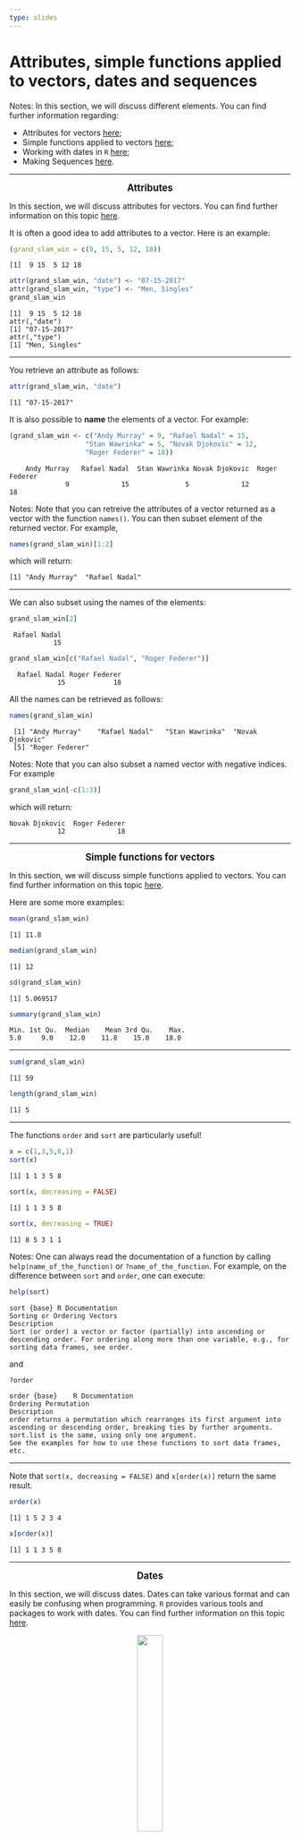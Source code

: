 ```yaml
---
type: slides
---
```


# Attributes, simple functions applied to vectors, dates and sequences

Notes: In this section, we will discuss different elements. You can find further information regarding: 
- Attributes for vectors [here](https://smac-group.github.io/ds/data.html#vectattr);
- Simple functions applied to vectors [here](https://smac-group.github.io/ds/data.html#useful-functions-with-vectors);
- Working with dates in `R` [here](https://smac-group.github.io/ds/data.html#working-with-dates);
- Making Sequences [here](https://smac-group.github.io/ds/data.html#creating-sequences).

---

 <div align="center">
 <big> <b> Attributes </b> </big>
 </div> 
 
In this section, we will discuss attributes for vectors. You can find further information on this topic [here](https://smac-group.github.io/ds/data.html#vectattr). 

It is often a good idea to add attributes to a vector. Here is an example:

```r
(grand_slam_win = c(9, 15, 5, 12, 18))
```

```out
[1]  9 15  5 12 18
```

```r
attr(grand_slam_win, "date") <- "07-15-2017"
attr(grand_slam_win, "type") <- "Men, Singles"
grand_slam_win
```

```out
[1]  9 15  5 12 18
attr(,"date")
[1] "07-15-2017"
attr(,"type")
[1] "Men, Singles"
```

---

You retrieve an attribute as follows:

```r
attr(grand_slam_win, "date")
```

```out
[1] "07-15-2017"
```

It is also possible to **name** the elements of a vector. For example:
```r
(grand_slam_win <- c("Andy Murray" = 9, "Rafael Nadal" = 15, 
                   "Stan Wawrinka" = 5, "Novak Djokovic" = 12,
                   "Roger Federer" = 18))
```

```out
    Andy Murray   Rafael Nadal  Stan Wawrinka Novak Djokovic  Roger Federer 
              9             15              5             12             18
```

Notes: Note that you can retreive the attributes of a vector returned as a vector with the function <code>names()</code>. You can then subset element of the returned vector. For example,

```r
names(grand_slam_win)[1:2]
```
which will return:
```out
[1] "Andy Murray"  "Rafael Nadal"
```

---

We can also subset using the names of the elements:

```r
grand_slam_win[2]
```

```out
 Rafael Nadal 
           15
```

```r
grand_slam_win[c("Rafael Nadal", "Roger Federer")]
```

```out
  Rafael Nadal Roger Federer 
            15            18
```

All the names can be retrieved as follows:

```r
names(grand_slam_win)
```

```out
 [1] "Andy Murray"    "Rafael Nadal"   "Stan Wawrinka"  "Novak Djokovic"
 [5] "Roger Federer"

```

Notes: Note that you can also subset a named vector with negative indices. For example

```r
grand_slam_win[-c(1:3)]
```

which will return:

```out
Novak Djokovic  Roger Federer 
            12             18 
```
---

 <div align="center">
 <big> <b> Simple functions for vectors </b> </big>
 </div> 

In this section, we will discuss simple functions applied to vectors. You can find further information on this topic [here](https://smac-group.github.io/ds/data.html#useful-functions-with-vectors).

Here are some more examples:

```r
mean(grand_slam_win)
```

```out
[1] 11.8
```

```r
median(grand_slam_win)
```

```out
[1] 12
```

```r
sd(grand_slam_win)
```

```out
[1] 5.069517
```

```r
summary(grand_slam_win)
```

```out
Min. 1st Qu.  Median    Mean 3rd Qu.    Max. 
5.0     9.0    12.0    11.8    15.0    18.0 
```


---

```r
sum(grand_slam_win)
```

```out
[1] 59
```

```r
length(grand_slam_win)
```

```out
[1] 5
```

---

The functions `order` and `sort` are particularly useful!

```r
x = c(1,3,5,8,1)
sort(x)
```

```out
[1] 1 1 3 5 8
```

```r
sort(x, decreasing = FALSE)
```

```out
[1] 1 1 3 5 8
```
```r
sort(x, decreasing = TRUE)
```
```out
[1] 8 5 3 1 1

```

Notes: One can always read the documentation of a function by calling `help(name_of_the_function)` or `?name_of_the_function`. For example, on the difference between `sort` and `order`, one can execute:

```r
help(sort)
```

```
sort {base}	R Documentation
Sorting or Ordering Vectors
Description
Sort (or order) a vector or factor (partially) into ascending or descending order. For ordering along more than one variable, e.g., for sorting data frames, see order.
```

and 

```r
?order
```

```
order {base}	R Documentation
Ordering Permutation
Description
order returns a permutation which rearranges its first argument into ascending or descending order, breaking ties by further arguments. sort.list is the same, using only one argument.
See the examples for how to use these functions to sort data frames, etc.
```

---

Note that `sort(x, decreasing = FALSE)` and `x[order(x)]` return the same result.

```r
order(x)
```
```out
[1] 1 5 2 3 4
```
```r
x[order(x)]
```
```out
[1] 1 1 3 5 8
```

---

<div align="center">
<big> <b> Dates </b> </big>
</div> 

In this section, we will discuss dates. Dates can take various format and can easily be confusing when programming. `R` provides various tools and packages to work with dates. You can find further information on this topic [here](https://smac-group.github.io/ds/data.html#working-with-dates).

<div style="text-align:center"><img src="joke_date.png" alt=" " width="30%">

---

One can transform dates in the ISO 8601 international standard form at `%Y-%m-%d` using the function `as.Date()`. For furter details regarding dates format, one can read the `R` documentation on dates [here](https://www.rdocumentation.org/packages/base/versions/3.6.2/topics/as.Date) and the following R bloggers [blogpost](https://www.r-bloggers.com/date-formats-in-r/).

Here is an example:

```r
mydates = c("05/27/19", "01/15/20")
mydates2 <- as.Date(mydates, format = "%m/%d/%y")
mydates2
```

```out
[1] "2019-05-27" "2020-01-15"
```

---

Furthermore, one can execute basic arithmetic operations on dates:

```r
mydates3 <- as.Date(c("2020-02-12", "2020-01-10",
                      "2019-05-17", "2019-10-22",
                      "2019-03-10","2019-09-16"))
mydates3[1] - mydates3[2]
```

```out
Time difference of 33 days
```

```r
max(mydates3)
```
```out
[1] "2020-02-12"
```
```r
min(mydates3)
```
```out
[1] "2019-03-10"
```

---

```r
mean(mydates3)
```
```out
[1] "2019-09-14"
```

```r
mydates3[1] + 22
```
```out
[1] "2020-03-05"
```

Finally, the package `lubridate` from the `tidyverse` provides various functions that make it easier to work with dates. You can find further details about `lubridate` [here](https://lubridate.tidyverse.org/).

---

 <div align="center">
 <big> <b> Making sequences </b> </big>
 </div> 
 
In this section, we will discuss sequences. You can find further information on this topic [here](https://smac-group.github.io/ds/data.html#creating-sequences).

In `R` we often need to construct sequences. Here are some examples:

```r
1:10
```

```out
[1]  1  2  3  4  5  6  7  8  9 10
```
```r
10:1
```
```out
[1] 10  9  8  7  6  5  4  3  2  1
```
```r
(10:100)/10
```
```out
  [1]  1.0  1.1  1.2  1.3  1.4  1.5  1.6  1.7  1.8  1.9  2.0  2.1  2.2  2.3
 [15]  2.4  2.5  2.6  2.7  2.8  2.9  3.0  3.1  3.2  3.3  3.4  3.5  3.6  3.7
 [29]  3.8  3.9  4.0  4.1  4.2  4.3  4.4  4.5  4.6  4.7  4.8  4.9  5.0  5.1
 [43]  5.2  5.3  5.4  5.5  5.6  5.7  5.8  5.9  6.0  6.1  6.2  6.3  6.4  6.5
 [57]  6.6  6.7  6.8  6.9  7.0  7.1  7.2  7.3  7.4  7.5  7.6  7.7  7.8  7.9
 [71]  8.0  8.1  8.2  8.3  8.4  8.5  8.6  8.7  8.8  8.9  9.0  9.1  9.2  9.3
 [85]  9.4  9.5  9.6  9.7  9.8  9.9 10.0
```

Notes: Sequences are often used when programming iterative procedures, such as when using `for` loop (see next chapter). For example,
```r
for(i in 1:5){
     print("I realy like this class")
}
```
which will return:
```out
[1] "I realy like this class"
[1] "I realy like this class"
[1] "I realy like this class"
[1] "I realy like this class"
[1] "I realy like this class"
```

---

```r
seq(from = 1, to = 10, length.out = 15)
```
```out
  [1]  1.000000  1.642857  2.285714  2.928571  3.571429  4.214286  4.857143
  [8]  5.500000  6.142857  6.785714  7.428571  8.071429  8.714286  9.357143
 [15] 10.000000```


---

A sequence can for example be used to plot a function. For example, here is a code to plot the function \\(f(x) = \sin(x)\\) in the range \\(x \in [-4\pi, \; 4\pi]\\).

```r
x = seq(from = -4*pi, to = 4*pi, length.out = 10^4)
y = sin(x)
plot(x, y, type = "l")
```

<div style="text-align:center"><img src="fig1.png" alt=" " width=50%">

---


## Example: AAPL stock price

```r
(today <- Sys.Date())
```
```out
[1] "2020-02-12"
```


```r
(three_months_ago <- seq(today, length = 2, by = "-3 months")[2])
```
```out
[1] "2019-11-12"
```

---

```r
library(quantmod)
getSymbols("AAPL", from = three_months_ago, to = today)
candleChart(AAPL, theme = 'white', type = 'candles')
```
<div style="text-align:center"><img src="fig2.png" alt=" " width=48%">

---

```r
# Compute returns
AAPL_returns <- na.omit(ClCl(AAPL))
mean(AAPL_returns)
```

```out
[1] 0.003357649
```

```r
median(AAPL_returns)
```

```out
[1] 0.003569526
```

```r
mu <- mean(AAPL_returns)
(k <- mean((AAPL_returns - mu)^4)/(mean((AAPL_returns - mu)^2))^2 - 3)
```

```out
[1] 1.414397
```

---


Let's continue with the AAPL stock price example and make a histogram based on the data. 
```r
x = seq(from = -0.1, to = 0.1, length.out = 10^4)
y = dnorm(x, mean(AAPL_returns), sd(AAPL_returns))
hist(AAPL_returns, probability = TRUE, col = "lightgrey", ylim = c(0,28))
lines(x, y, col = 2, lwd = 2)
```

<div style="text-align:center"><img src="fig3.png" alt=" " width="40%">

Notes: Here, we first generate a vector from \\(-0.1\\) to \\(0.1\\). Then we calculate the probability density function of a normal distribution \\(\phi(x)\\) given \\(\hat{\mu}\\) and  \\(\hat{\sigma}^2\\) in order to plot the correponding probability density on top of the histogram of the returns.


---